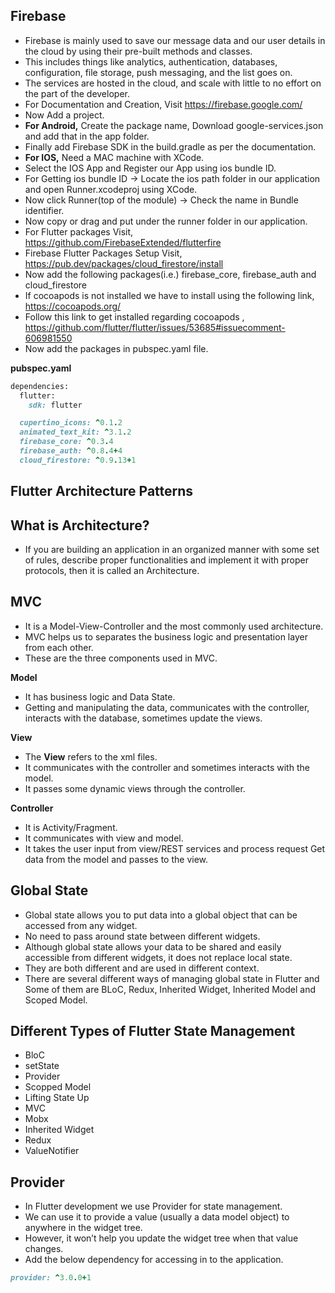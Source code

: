 ## Firebase

- Firebase is mainly used to save our message data and our user details in the cloud by using their pre-built methods and classes.
- This includes things like analytics, authentication, databases, configuration, file storage, push messaging, and the list goes on. 
- The services are hosted in the cloud, and scale with little to no effort on the part of the developer.
- For Documentation and Creation, Visit https://firebase.google.com/
- Now Add a project.
- __For Android,__ Create the package name, Download google-services.json and add that in the app folder.
- Finally add Firebase SDK in the build.gradle as per the documentation.
- __For IOS,__ Need a MAC machine with XCode.
- Select the IOS App and Register our App using ios bundle ID.
- For Getting ios bundle ID -> Locate the ios path folder in our application and open Runner.xcodeproj using XCode.
- Now click Runner(top of the module) -> Check the name in Bundle identifier.
- Now copy or drag and put under the runner folder in our application.
- For Flutter packages Visit, https://github.com/FirebaseExtended/flutterfire
- Firebase Flutter Packages Setup Visit, https://pub.dev/packages/cloud_firestore/install
- Now add the following packages(i.e.) firebase_core, firebase_auth and cloud_firestore
- If cocoapods is not installed we have to install using the following link, https://cocoapods.org/
- Follow this link to get installed regarding cocoapods , https://github.com/flutter/flutter/issues/53685#issuecomment-606981550
- Now add the packages in pubspec.yaml file.

__pubspec.yaml__

```ruby
dependencies:
  flutter:
    sdk: flutter

  cupertino_icons: ^0.1.2
  animated_text_kit: ^3.1.2
  firebase_core: ^0.3.4
  firebase_auth: ^0.8.4+4
  cloud_firestore: ^0.9.13+1
```

## Flutter Architecture Patterns

## What is Architecture?

- If you are building an application in an organized manner with some set of rules, describe proper functionalities and implement it with proper protocols, then it is called an Architecture.

## MVC

- It is a Model-View-Controller and the most commonly used architecture. 
- MVC helps us to separates the business logic and presentation layer from each other.
- These are the three components used in MVC.

__Model__
 
- It has business logic and Data State. 
- Getting and manipulating the data, communicates with the controller, interacts with the database, sometimes update the views.

__View__

- The __View__ refers to the xml files.
- It communicates with the controller and sometimes interacts with the model. 
- It passes some dynamic views through the controller.

__Controller__

- It is Activity/Fragment.
- It communicates with view and model.
- It takes the user input from view/REST services and process request Get data from the model and passes to the view.  

## Global State 

- Global state allows you to put data into a global object that can be accessed from any widget. 
- No need to pass around state between different widgets.
- Although global state allows your data to be shared and easily accessible from different widgets, it does not replace local state. 
- They are both different and are used in different context.
- There are several different ways of managing global state in Flutter and Some of them are BLoC, Redux, Inherited Widget, Inherited Model and Scoped Model.

## Different Types of Flutter State Management

- BloC
- setState
- Provider
- Scopped Model
- Lifting State Up
- MVC
- Mobx
- Inherited Widget
- Redux
- ValueNotifier

## Provider

- In Flutter development we use Provider for state management.
- We can use it to provide a value (usually a data model object) to anywhere in the widget tree. 
- However, it won’t help you update the widget tree when that value changes.
- Add the below dependency for accessing in to the application.

```ruby
provider: ^3.0.0+1
```
